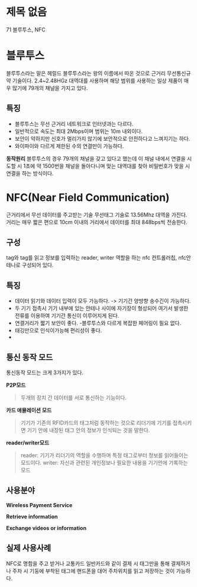 # 제목 없음

71 블루투스, NFC

# 블루투스

블루투스라는 말은 헤럴드 블루투스라는 왕의 이름에서 따온 것으로 근거리 무선통신규약 기술이다. 2.4~2.48HGz 대역대를 사용하며 해당 범위를 사용하는 일상 제품이 매우 많기에 79개의 채널을 가지고 있다.

## 특징

- 블루투스는 무선 근거리 네트워크로 인터넷과는 다르다.
- 일반적으로 속도는 최대 2Mbps이며 범위는 10m 내외이다.
- 보안이 약하지만 신호가 멀리가지 않기에 보안적으로 안전하다고 느껴지기는 하다.
- 와이파이와 다르게 제한된 수의 연결만이 가능하다.

**동작원리**
블루투스의 경우 79개의 채널을 갖고 있다고 했는데 이 채널 내에서 연결을 시도할 시 1초에 약 1500번을 채널을 돌아다니며 맞는 대역대를 찾아 비밀번호가 맞을 시 연결을 하는 방식이다.

# NFC(Near Field Communication)

근거리에서 무선 데이터를 주고받는 기술 무선태그 기술로 13.56Mhz 대역을 가진다. 거리는 매우 짧은 편으로 10cm 이내의 거리에서 데이터를 최대 848bps씩 전송한다.

## 구성

tag와 tag를 읽고 정보를 입력하는 reader, writer 역할을 하는 nfc 컨트롤러칩, nfc안테나로 구성되어 있다.

## 특징

- 데이터 읽기와 데이터 입력이 모두 가능하다. -> 기기간 양방향 송수긴이 가능하다.
- 두 기기 접촉시 기기 내부에 있는 안테나 사이에 자기장이 형성되어 여기서 발생한 전류를 이용하여 기기간 통신이 이루어지게 된다.
- 연결거리가 짧기 보안이 좋다.
-블루투스와 다르게 복잡한 페어링이 필요 없다.
- 태깅만으로 인식이가능해 편리성이 좋다.
- 

## 통신 동작 모드

통신동작 모드는 크게 3가지가 있다.

**P2P모드**

> 두개의 장치 간 데이터를 서로 통신하는 기능이다.
> 

**카드 애뮬레이션 모드**

> 기기가 기존의 RFID카드의 태그처럼 동작하는 것으로 리더기에 기기를 접촉시키면 기기 안에 내장된 태그 안의 정보가 인식되는 것을 말한다.
> 

**reader/writer모드**

> reader: 기기가 리더기의 역할을 수행하며 특정 태그로부터 정보를 읽어들이는 모드이다.
writer: 자신과 관련된 개인정보나 필요한 내용을 기기안에 기록하는 모드
> 

## 사용분야

**Wireless Payment Service**

**Retrieve information**

**Exchange videos or information**

## 실제 사용사례

NFC로 명함을 주고 받거나 교통카드 일반카드와 같이 결제 시 태그만을 통해 결제하거나 주차 시 기둥에 부착된 태그에 핸드폰을 대어 주차위치를 읽고 저장하는 것이 가능하다.